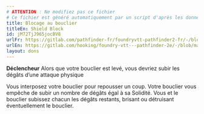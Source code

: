 ```yaml
---
# ATTENTION : Ne modifiez pas ce fichier
# Ce fichier est généré automatiquement par un script d'après les données du module Foundry VTT officiel et de sa traduction
title: Blocage au bouclier
titleEn: Shield Block
id: jM72TjJ965jocBV8
urlFr: https://gitlab.com/pathfinder-fr/foundryvtt-pathfinder2-fr/-/blob/master/data/feats/jM72TjJ965jocBV8.htm
urlEn: https://gitlab.com/hooking/foundry-vtt---pathfinder-2e/-/blob/master/packs/data/feats.db/shield-block.json
layout: dons
---
```

**Déclencheur** Alors que votre bouclier est levé, vous devriez subir les dégâts d’une attaque physique

Vous interposez votre bouclier pour repousser un coup. Votre bouclier vous empêche de subir un nombre de dégâts égal à sa Solidité. Vous et le bouclier subissez chacun les dégâts restants, brisant ou détruisant éventuellement le bouclier.

